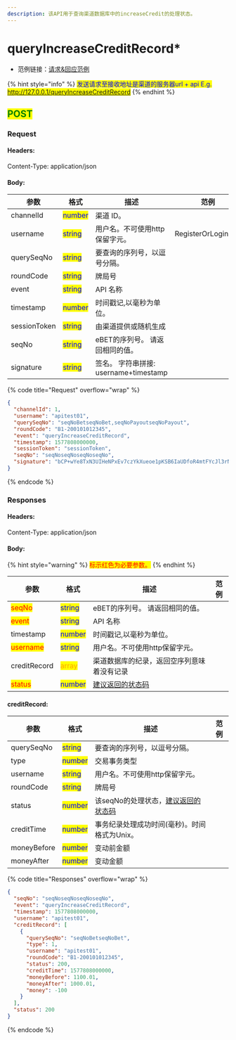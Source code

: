 ```yaml
---
description: 该API用于查询渠道数据库中的increaseCredit的处理状态。
---
```


# queryIncreaseCreditRecord\*

* 范例链接：[请求&回应范例](https://github.com/ITsupporteBET/demo\_code/tree/master/API%20for%20single%20wallet/queryIncreaseCreditRecord)

{% hint style="info" %}
<mark style="color:blue;">发送请求至接收地址是渠道的服务器url + api E.g. http://127.0.0.1/queryIncreaseCreditRecord</mark>
{% endhint %}

## <mark style="color:green;">POST</mark>

### **Request**

#### Headers:

Content-Type: application/json

#### Body:

<table><thead><tr><th>参数</th><th>格式</th><th>描述</th><th data-hidden>范例</th></tr></thead><tbody><tr><td>channelId</td><td><mark style="color:blue;">number</mark></td><td>渠道 ID。</td><td></td></tr><tr><td>username</td><td><mark style="color:blue;">string</mark></td><td>用户名。不可使用http保留字元。</td><td>RegisterOrLoginReq</td></tr><tr><td>querySeqNo</td><td><mark style="color:blue;">string</mark></td><td>要查询的序列号，以逗号分隔。</td><td></td></tr><tr><td>roundCode</td><td><mark style="color:blue;">string</mark></td><td>牌局号</td><td></td></tr><tr><td>event</td><td><mark style="color:blue;">string</mark></td><td>API 名称</td><td></td></tr><tr><td>timestamp</td><td><mark style="color:blue;">number</mark></td><td>时间戳记,以毫秒为单位。</td><td></td></tr><tr><td>sessionToken</td><td><mark style="color:blue;">string</mark></td><td>由渠道提供或随机生成</td><td></td></tr><tr><td>seqNo</td><td><mark style="color:blue;">string</mark></td><td>eBET的序列号。 请返回相同的值。</td><td></td></tr><tr><td>signature</td><td><mark style="color:blue;">string</mark></td><td>签名。 字符串拼接: username+timestamp</td><td></td></tr></tbody></table>

{% code title="Request" overflow="wrap" %}
```json
{
  "channelId": 1,
  "username": "apitest01",
  "querySeqNo": "seqNoBetseqNoBet,seqNoPayoutseqNoPayout",
  "roundCode": "B1-200101012345",
  "event": "queryIncreaseCreditRecord",
  "timestamp": 1577808000000,
  "sessionToken": "sessionToken",
  "seqNo": "seqNoseqNoseqNoseqNo",
  "signature": "bCP+wYe8TxN3UIHeNPxEv7czYkXueoe1pKSB6IaUDfoR4mtFYcJl3rNFk8Uz84XAHfeD3mNE+p4gECOVw2JxxQ=="
}
```
{% endcode %}

### **Responses**

#### Headers:

Content-Type: application/json

#### Body:

{% hint style="warning" %}
<mark style="color:red;">标示红色为必要参数。</mark>
{% endhint %}

<table><thead><tr><th>参数</th><th>格式</th><th>描述</th><th data-hidden>范例</th></tr></thead><tbody><tr><td><mark style="color:red;">seqNo</mark></td><td><mark style="color:blue;">string</mark></td><td>eBET的序列号。 请返回相同的值。</td><td></td></tr><tr><td><mark style="color:red;">event</mark></td><td><mark style="color:blue;">string</mark></td><td>API 名称</td><td></td></tr><tr><td>timestamp</td><td><mark style="color:blue;">number</mark></td><td>时间戳记,以毫秒为单位。</td><td></td></tr><tr><td><mark style="color:red;">username</mark></td><td><mark style="color:blue;">string</mark></td><td>用户名。不可使用http保留字元。</td><td></td></tr><tr><td>creditRecord</td><td><mark style="color:orange;">array</mark></td><td>渠道数据库的纪录，返回空序列意味着没有记录</td><td></td></tr><tr><td><mark style="color:red;">status</mark></td><td><mark style="color:blue;">number</mark></td><td><a href="../../ebet-zhuang-tai-ma.md#jian-yi-xiang-ying-de-zhuang-tai-dai-ma">建议返回的状态码</a></td><td></td></tr></tbody></table>

#### creditRecord:

<table><thead><tr><th>参数</th><th>格式</th><th>描述</th><th data-hidden>范例</th></tr></thead><tbody><tr><td>querySeqNo</td><td><mark style="color:blue;">string</mark></td><td>要查询的序列号，以逗号分隔。</td><td></td></tr><tr><td>type</td><td><mark style="color:blue;">number</mark></td><td>交易事务类型</td><td></td></tr><tr><td>username</td><td><mark style="color:blue;">string</mark></td><td>用户名。不可使用http保留字元。</td><td></td></tr><tr><td>roundCode</td><td><mark style="color:blue;">string</mark></td><td>牌局号</td><td></td></tr><tr><td>status</td><td><mark style="color:blue;">number</mark></td><td>该seqNo的处理状态，<a href="../../ebet-zhuang-tai-ma.md#jian-yi-xiang-ying-de-zhuang-tai-dai-ma">建议返回的状态码</a></td><td></td></tr><tr><td>creditTime</td><td><mark style="color:blue;">number</mark></td><td>事务纪录处理成功时间(毫秒)。时间格式为Unix。</td><td></td></tr><tr><td>moneyBefore</td><td><mark style="color:blue;">number</mark></td><td>变动前金额</td><td></td></tr><tr><td>moneyAfter</td><td><mark style="color:blue;">number</mark></td><td>变动金额</td><td></td></tr></tbody></table>

{% code title="Responses" overflow="wrap" %}
```json
{
  "seqNo": "seqNoseqNoseqNoseqNo",
  "event": "queryIncreaseCreditRecord",
  "timestamp": 1577808000000,
  "username": "apitest01",
  "creditRecord": [
    {
      "querySeqNo": "seqNoBetseqNoBet",
      "type": 1,
      "username": "apitest01",
      "roundCode": "B1-200101012345",
      "status": 200,
      "creditTime": 1577808000000,
      "moneyBefore": 1100.01,
      "moneyAfter": 1000.01,
      "money": -100
    }
  ],
  "status": 200
}
```
{% endcode %}
